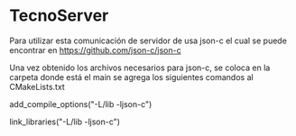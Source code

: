 # TecnoServer

Para utilizar esta comunicación de servidor de usa json-c el cual se puede encontrar en https://github.com/json-c/json-c

Una vez obtenido los archivos necesarios para json-c, se coloca en la carpeta donde está el main se agrega los siguientes comandos al CMakeLists.txt

  add_compile_options("-L/lib -ljson-c")
  
  link_libraries("-L/lib -ljson-c")
